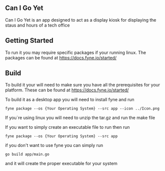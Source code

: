 ## Can I Go Yet
Can I Go Yet is an app designed to act as a display kiosk for displaying the staus and hours of a tech office

## Getting Started
To run it you may require specific packages if your running linux. The packages can be found at https://docs.fyne.io/started/ 

## Build
To build it your will need to make sure you have all the prerequisites for your platform. These can be found at https://docs.fyne.io/started/ 

To build it as a desktop app you will need to install fyne and run
```
fyne package --os {Your Operating System} --src app --icon ../Icon.png
```
If you`re using linux you will need to unzip the tar.gz and run the make file

If you want to simply create an executable file to run then run 
```
fyne package --os {Your Operating System} --src app
```

if you don't want to use fyne you can simply run
```
go build app/main.go
```
and it will create the proper executable for your system
